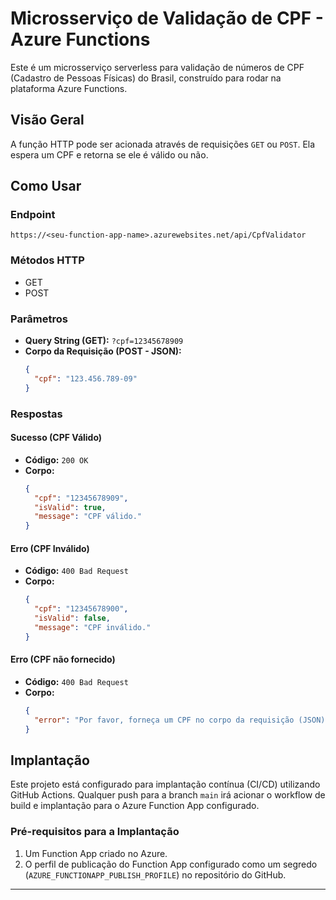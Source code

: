 # Microsserviço de Validação de CPF - Azure Functions

Este é um microsserviço serverless para validação de números de CPF (Cadastro de Pessoas Físicas) do Brasil, construído para rodar na plataforma Azure Functions.

## Visão Geral

A função HTTP pode ser acionada através de requisições `GET` ou `POST`. Ela espera um CPF e retorna se ele é válido ou não.

## Como Usar

### Endpoint

`https://<seu-function-app-name>.azurewebsites.net/api/CpfValidator`

### Métodos HTTP

* GET
* POST

### Parâmetros

* **Query String (GET):**
    `?cpf=12345678909`
* **Corpo da Requisição (POST - JSON):**
    ```json
    {
      "cpf": "123.456.789-09"
    }
    ```

### Respostas

#### Sucesso (CPF Válido)

* **Código:** `200 OK`
* **Corpo:**
    ```json
    {
      "cpf": "12345678909",
      "isValid": true,
      "message": "CPF válido."
    }
    ```

#### Erro (CPF Inválido)

* **Código:** `400 Bad Request`
* **Corpo:**
    ```json
    {
      "cpf": "12345678900",
      "isValid": false,
      "message": "CPF inválido."
    }
    ```

#### Erro (CPF não fornecido)

* **Código:** `400 Bad Request`
* **Corpo:**
    ```json
    {
      "error": "Por favor, forneça um CPF no corpo da requisição (JSON) ou como um parâmetro de consulta (query string)."
    }
    ```

## Implantação

Este projeto está configurado para implantação contínua (CI/CD) utilizando GitHub Actions. Qualquer push para a branch `main` irá acionar o workflow de build e implantação para o Azure Function App configurado.

### Pré-requisitos para a Implantação

1.  Um Function App criado no Azure.
2.  O perfil de publicação do Function App configurado como um segredo (`AZURE_FUNCTIONAPP_PUBLISH_PROFILE`) no repositório do GitHub.

---
